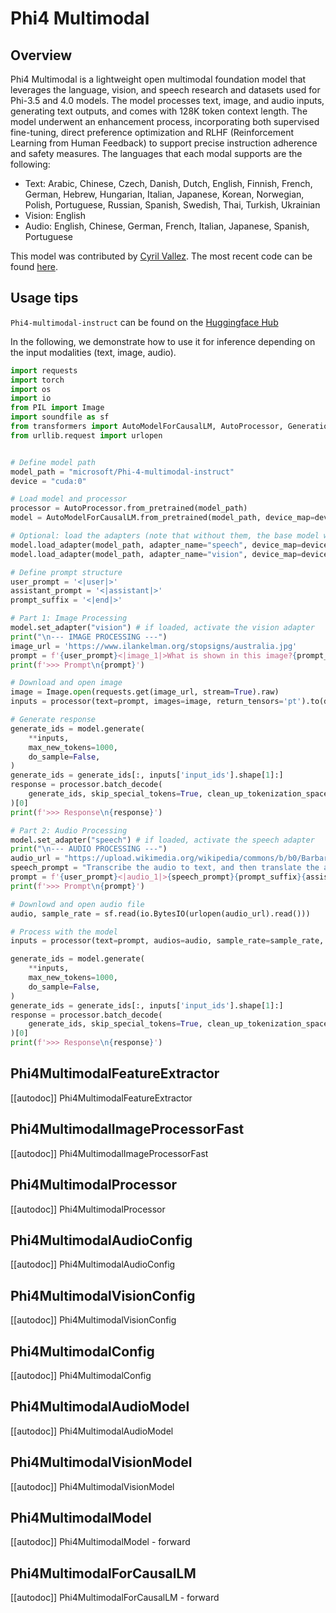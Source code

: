 <!--Copyright 2025 The HuggingFace Team. All rights reserved.
Licensed under the Apache License, Version 2.0 (the "License"); you may not use this file except in compliance with
the License. You may obtain a copy of the License at
http://www.apache.org/licenses/LICENSE-2.0
Unless required by applicable law or agreed to in writing, software distributed under the License is distributed on
an "AS IS" BASIS, WITHOUT WARRANTIES OR CONDITIONS OF ANY KIND, either express or implied. See the License for the
specific language governing permissions and limitations under the License.
⚠️ Note that this file is in Markdown but contain specific syntax for our doc-builder (similar to MDX) that may not be
rendered properly in your Markdown viewer.
-->

# Phi4 Multimodal

## Overview

Phi4 Multimodal is a lightweight open multimodal foundation model that leverages the language, vision, and speech research and datasets used for Phi-3.5 and 4.0 models. The model processes text, image, and audio inputs, generating text outputs, and comes with 128K token context length. The model underwent an enhancement process, incorporating both supervised fine-tuning, direct preference optimization and RLHF (Reinforcement Learning from Human Feedback) to support precise instruction adherence and safety measures. The languages that each modal supports are the following:

- Text: Arabic, Chinese, Czech, Danish, Dutch, English, Finnish, French, German, Hebrew, Hungarian, Italian, Japanese, Korean, Norwegian, Polish, Portuguese, Russian, Spanish, Swedish, Thai, Turkish, Ukrainian
- Vision: English
- Audio: English, Chinese, German, French, Italian, Japanese, Spanish, Portuguese

This model was contributed by [Cyril Vallez](https://huggingface.co/cyrilvallez). The most recent code can be
found [here](https://github.com/huggingface/transformers/blob/main/src/transformers/models/phi4_multimodal/modeling_phi4_multimodal.py).


## Usage tips

`Phi4-multimodal-instruct` can be found on the [Huggingface Hub](https://huggingface.co/microsoft/Phi-4-multimodal-instruct)

In the following, we demonstrate how to use it for inference depending on the input modalities (text, image, audio).

```python
import requests
import torch
import os
import io
from PIL import Image
import soundfile as sf
from transformers import AutoModelForCausalLM, AutoProcessor, GenerationConfig
from urllib.request import urlopen


# Define model path
model_path = "microsoft/Phi-4-multimodal-instruct"
device = "cuda:0"

# Load model and processor
processor = AutoProcessor.from_pretrained(model_path)
model = AutoModelForCausalLM.from_pretrained(model_path, device_map=device,  torch_dtype=torch.float16)

# Optional: load the adapters (note that without them, the base model will very likely not work well)
model.load_adapter(model_path, adapter_name="speech", device_map=device, adapter_kwargs={"subfolder": 'speech-lora'})
model.load_adapter(model_path, adapter_name="vision", device_map=device, adapter_kwargs={"subfolder": 'vision-lora'})

# Define prompt structure
user_prompt = '<|user|>'
assistant_prompt = '<|assistant|>'
prompt_suffix = '<|end|>'

# Part 1: Image Processing
model.set_adapter("vision") # if loaded, activate the vision adapter
print("\n--- IMAGE PROCESSING ---")
image_url = 'https://www.ilankelman.org/stopsigns/australia.jpg'
prompt = f'{user_prompt}<|image_1|>What is shown in this image?{prompt_suffix}{assistant_prompt}'
print(f'>>> Prompt\n{prompt}')

# Download and open image
image = Image.open(requests.get(image_url, stream=True).raw)
inputs = processor(text=prompt, images=image, return_tensors='pt').to(device)

# Generate response
generate_ids = model.generate(
    **inputs,
    max_new_tokens=1000,
    do_sample=False,
)
generate_ids = generate_ids[:, inputs['input_ids'].shape[1]:]
response = processor.batch_decode(
    generate_ids, skip_special_tokens=True, clean_up_tokenization_spaces=False
)[0]
print(f'>>> Response\n{response}')

# Part 2: Audio Processing
model.set_adapter("speech") # if loaded, activate the speech adapter
print("\n--- AUDIO PROCESSING ---")
audio_url = "https://upload.wikimedia.org/wikipedia/commons/b/b0/Barbara_Sahakian_BBC_Radio4_The_Life_Scientific_29_May_2012_b01j5j24.flac"
speech_prompt = "Transcribe the audio to text, and then translate the audio to French. Use <sep> as a separator between the original transcript and the translation."
prompt = f'{user_prompt}<|audio_1|>{speech_prompt}{prompt_suffix}{assistant_prompt}'
print(f'>>> Prompt\n{prompt}')

# Downlowd and open audio file
audio, sample_rate = sf.read(io.BytesIO(urlopen(audio_url).read()))

# Process with the model
inputs = processor(text=prompt, audios=audio, sample_rate=sample_rate, return_tensors='pt').to(device)

generate_ids = model.generate(
    **inputs,
    max_new_tokens=1000,
    do_sample=False,
)
generate_ids = generate_ids[:, inputs['input_ids'].shape[1]:]
response = processor.batch_decode(
    generate_ids, skip_special_tokens=True, clean_up_tokenization_spaces=False
)[0]
print(f'>>> Response\n{response}')
```

## Phi4MultimodalFeatureExtractor

[[autodoc]] Phi4MultimodalFeatureExtractor

## Phi4MultimodalImageProcessorFast

[[autodoc]] Phi4MultimodalImageProcessorFast

## Phi4MultimodalProcessor

[[autodoc]] Phi4MultimodalProcessor

## Phi4MultimodalAudioConfig

[[autodoc]] Phi4MultimodalAudioConfig

## Phi4MultimodalVisionConfig

[[autodoc]] Phi4MultimodalVisionConfig

## Phi4MultimodalConfig

[[autodoc]] Phi4MultimodalConfig

## Phi4MultimodalAudioModel

[[autodoc]] Phi4MultimodalAudioModel

## Phi4MultimodalVisionModel

[[autodoc]] Phi4MultimodalVisionModel

## Phi4MultimodalModel

[[autodoc]] Phi4MultimodalModel
    - forward

## Phi4MultimodalForCausalLM

[[autodoc]] Phi4MultimodalForCausalLM
    - forward
